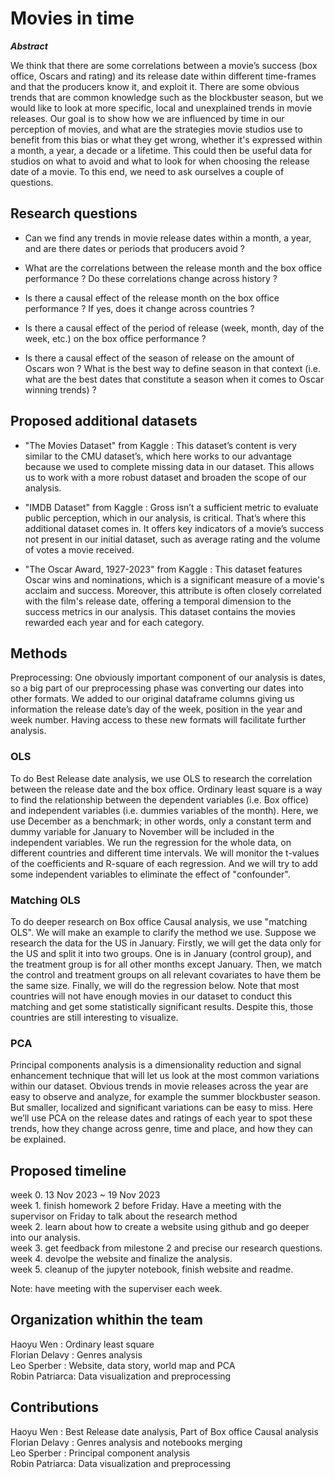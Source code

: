 # Movies in time

***Abstract***

We think that there are some correlations between a movie’s success (box office, Oscars and rating) and its release date within different time-frames and that the producers know it, and exploit it. There are some obvious trends that are common knowledge such as the blockbuster season, but we would like to look at more specific, local and unexplained trends in movie releases. Our goal is to show how we are influenced by time in our perception of movies, and what are the strategies movie studios use to benefit from this bias or what they get wrong, whether it's expressed within a month, a year, a decade or a lifetime. This could then be useful data for studios on what to avoid and what to look for when choosing the release date of a movie. To this end, we need to ask ourselves a couple of questions.


## Research questions

- Can we find any trends in movie release dates within a month, a year, and are there dates or periods that producers avoid ?

- What are the correlations between the release month and the box office performance ? Do these correlations change across history ? 

- Is there a causal effect of the release month on the box office performance ? If yes, does it change across countries ? 

- Is there a causal effect of the period of release (week, month, day of the week, etc.) on the box office performance ? 

- Is there a causal effect of the season of release on the amount of Oscars won ? What is the best way to define season in that context (i.e. what are the best dates that constitute a season when it comes to Oscar winning trends) ?


## Proposed additional datasets
- "The Movies Dataset" from Kaggle : This dataset’s content is very similar to the CMU dataset’s, which here works to our advantage because we used to complete missing data in our dataset. This allows us to work with a more robust dataset and broaden the scope of our analysis.

- "IMDB Dataset" from Kaggle : Gross isn’t a sufficient metric to evaluate public perception, which in our analysis, is critical. That’s where this additional dataset comes in. It offers key indicators of a movie’s success not present in our initial dataset, such as average rating and the volume of votes a movie received.

- "The Oscar Award, 1927-2023" from Kaggle : This dataset features Oscar wins and nominations, which is a significant measure of a movie's acclaim and success. Moreover, this attribute is often closely correlated with the film's release date, offering a temporal dimension to the success metrics in our analysis. This dataset contains the movies rewarded each year and for each category.

## Methods

Preprocessing: One obviously important component of our analysis is dates, so a big part of our preprocessing phase was converting our dates into other formats. We added to our original dataframe columns giving us information the release date’s day of the week, position in the year and week number. Having access to these new formats will facilitate further analysis.


### OLS
To do Best Release date analysis, we use OLS to research the correlation between the release date and the box office. Ordinary least square is a way to find the relationship between the dependent variables (i.e. Box office) and independent variables (i.e. dummies variables of the month). Here, we use December as a benchmark; in other words, only a constant term and dummy variable for January to November will be included in the independent variables. We run the regression for the whole data, on different countries and different time intervals. We will monitor the t-values of the coefficients and R-square of each regression. And we will try to add some independent variables to eliminate the effect of "confounder".

### Matching OLS
To do deeper research on Box office Causal analysis, we use "matching OLS". We will make an example to clarify the method we use. Suppose we research the data for the US in January. Firstly, we will get the data only for the US and split it into two groups. One is in January (control group), and the treatment group is for all other months except January. Then, we match the control and treatment groups on all relevant covariates to have them be the same size. Finally, we will do the regression below. Note that most countries will not have enough movies in our dataset to conduct this matching and get some statistically significant results. Despite this, those countries are still interesting to visualize.


### PCA
Principal components analysis is a dimensionality reduction and signal enhancement technique that will let us look at the most common variations within our dataset. Obvious trends in movie releases across the year are easy to observe and analyze, for example the summer blockbuster season. But smaller, localized and significant variations can be easy to miss. Here we’ll use PCA on the release dates and ratings of each year to spot these trends, how they change across genre, time and place, and how they can be explained.

## Proposed timeline

week 0. 13 Nov 2023 ~ 19 Nov 2023\
week 1. finish homework 2 before Friday. Have a meeting with the supervisor on Friday to talk about the research method\
week 2. learn about how to create a website using github and go deeper into our analysis. \
week 3. get feedback from milestone 2 and precise our research questions. \
week 4. devolpe the website and finalize the analysis. \
week 5. cleanup of the jupyter notebook, finish website and readme.

Note: have meeting with the superviser each week.

## Organization whithin the team

Haoyu Wen : Ordinary least square \
Florian Delavy : Genres analysis \
Leo Sperber : Website, data story, world map and PCA \
Robin Patriarca: Data visualization and preprocessing

## Contributions
Haoyu Wen : Best Release date analysis, Part of Box office Causal analysis \
Florian Delavy : Genres analysis and notebooks merging \
Leo Sperber : Principal component analysis \
Robin Patriarca: Data visualization and preprocessing
